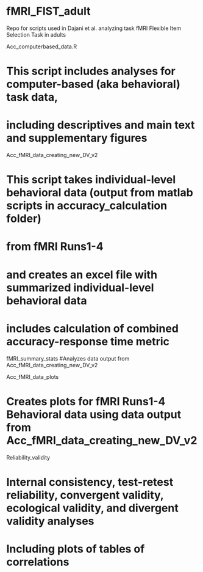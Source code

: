 # fMRI_FIST_adult
Repo for scripts used in Dajani et al. analyzing task fMRI Flexible Item Selection Task in adults


Acc_computerbased_data.R
# This script includes analyses for computer-based (aka behavioral) task data, 
# including descriptives and main text and supplementary figures 

Acc_fMRI_data_creating_new_DV_v2
# This script takes individual-level behavioral data (output from matlab scripts in accuracy_calculation folder)
# from fMRI Runs1-4
# and creates an excel file with summarized individual-level behavioral data
# includes calculation of combined accuracy-response time metric

fMRI_summary_stats
#Analyzes data output from Acc_fMRI_data_creating_new_DV_v2

Acc_fMRI_data_plots
# Creates plots for fMRI Runs1-4 Behavioral data using data output from Acc_fMRI_data_creating_new_DV_v2

Reliability_validity
# Internal consistency, test-retest reliability, convergent validity, ecological validity, and divergent validity analyses
# Including plots of tables of correlations

